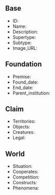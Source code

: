 ## Base
- <span class="text-field" data-tooltip="Text">ID</span>: 
- <span class="text-field" data-tooltip="Text">Name</span>: 
- <span class="text-field" data-tooltip="Text">Description</span>: 
- <span class="text-field" data-tooltip="Text">Supertype</span>: 
- <span class="text-field" data-tooltip="Text">Subtype</span>: 
- <span class="text-field" data-tooltip="Text">Image_URL</span>: 

## Foundation
- <span class="text-field" data-tooltip="Text">Premise</span>: 
- <span class="number-field" data-tooltip="Number">Found_date</span>: 
- <span class="number-field" data-tooltip="Number">End_date</span>: 
- <span class="link-field" data-tooltip="Single Institution">Parent_institution</span>: 

## Claim
- <span class="multi-link-field" data-tooltip="Multi Territory">Territories</span>: 
- <span class="multi-link-field" data-tooltip="Multi Object">Objects</span>: 
- <span class="multi-link-field" data-tooltip="Multi Creature">Creatures</span>: 
- <span class="multi-link-field" data-tooltip="Multi Law">Legal</span>: 

## World
- <span class="text-field" data-tooltip="Text">Situation</span>: 
- <span class="multi-link-field" data-tooltip="Multi Institution">Cooperates</span>: 
- <span class="multi-link-field" data-tooltip="Multi Institution">Competition</span>: 
- <span class="multi-link-field" data-tooltip="Multi Construct">Constructs</span>: 
- <span class="multi-link-field" data-tooltip="Multi Phenomenon">Phenomena</span>: 
